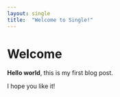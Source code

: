 ```yaml
---
layout: single
title:  "Welcome to Single!"
---
```


# Welcome

**Hello world**, this is my first blog post.

I hope you like it!
